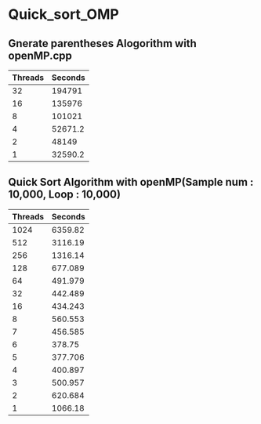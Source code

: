 # Quick_sort_OMP

## Gnerate parentheses Alogorithm with openMP.cpp
 Threads|Seconds|
 -------|-------|
 32|	   194791  
 16|  	 135976  
 8|   	 101021  
 4|    	52671.2  
 2|    	48149  
 1|    	32590.2  

## Quick Sort Algorithm with openMP(Sample num : 10,000, Loop : 10,000)
 Threads|Seconds|
 -------|-------|
 1024|	6359.82|
 512|	3116.19| 
 256|	1316.14  
 128|	677.089  
 64|	491.979  
 32|	442.489  
 16|	434.243  
 8|	560.553  
 7|	456.585  
 6|	378.75  
 5|	377.706  
 4|	400.897  
 3|	500.957  
 2|	620.684  
 1|	1066.18  
